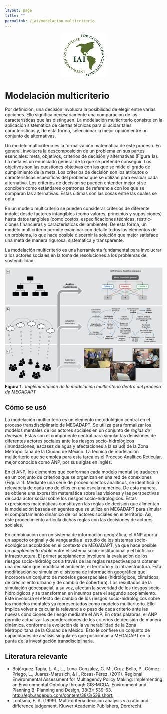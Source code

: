 ```yaml
---
layout: page
title: ""
permalink: /iai/modelacion_multicriterio
---
```


<center><img src="/assets/logo_iai.png" alt="logo iai"></center>

Modelación multicriterio
========================

Por definición, una decisión involucra la posibilidad de elegir entre varias
opciones. Ello significa necesariamente una comparación de las características
que las distinguen. La modelación multicriterio consiste en la aplicación
sistemática de ciertas técnicas para dilucidar tales características y, de esta
forma, seleccionar la mejor opción entre un conjunto de alternativas.

Un modelo multicriterio es la formalización matemática de este proceso. En
general, involucra la descomposición de un problema en sus partes esenciales:
meta, objetivos, criterios de decisión y alternativas (Figura 1a). La meta es un
enunciado general de lo que se pretende conseguir. Los objetivos son las
cuestiones objetivas con las que se mide el grado de cumplimiento de la meta.
Los criterios de decisión son los atributos o características específicas del
problema que se utilizan para evaluar cada alternativa. Los criterios de
decisión se pueden entender mejor si se conciben como estándares o patrones de
referencia con los que se comparan las alternativas. Éstas últimas son las cosas
entre las cuales se opta.

En un modelo multicriterio se pueden considerar criterios de diferente índole,
desde factores intangibles (como valores, principios y suposiciones) hasta datos
tangibles (como costos, especificaciones técnicas, restric­ciones financieras y
características del ambiente). De esta forma, un modelo multicriterio permite
examinar con detalle todos los elementos de un problema, lo que hace posible
discernir la solución que mejor satisface una meta de manera rigurosa,
sistemática y transparente.

La modelación multicriterio es una herramienta fundamental para involucrar a los
actores sociales en la toma de resoluciones a los problemas de sostenibilidad.

![modelacion multicriterio](/assets/proyectos_apc/iai_fichas/modelacion_multicriterio.png)
**Figura 1.** _Implementación de la modelación multicriterio dentro del proceso de MEGADAPT_
<br>

Cómo se usó
-----------

La modelación multicriterio es un elemento metodológico central en el proceso
transdisciplinario de MEGA­DAPT. Se utiliza para formalizar los modelos mentales
de los actores sociales en un conjunto de *reglas de decisión*. Estas son el
componente central para simular las decisiones de diferentes actores sociales
ante los riesgos socio-hidrológicos (inundaciones, escasez de agua y
afectaciones a la salud) de la Zona Metropolitana de la Ciudad de México. La
técnica de modelación multicriterio que se emplea para esta tarea es el Proceso
Analítico Reticular, mejor conocida como ANP, por sus siglas en inglés.

En el ANP, los elementos que conforman cada modelo mental se traducen en un
conjunto de criterios que se organizan en una red de conexiones (Figura 1).
Mediante una serie de procedimientos analíticos, se identifica la relevancia de
cada uno de ellos en una escala numérica. De esta manera, se obtiene una
expresión matemática sobre las visiones y las perspectivas de cada actor social
sobre los riesgos socio-hidrológicos. Estas expresiones matemáticas constituyen
las reglas de decisión que alimentan la modelación basada en agentes que se
utiliza en MEGADAPT para simular el comportamiento dinámico de los actores
sociales en el territorio. Así, este procedimiento articula dichas reglas con
las decisiones de actores sociales.

En combinación con un sistema de información geográfica, el ANP aporta un
aspecto original y de vanguardia al estudio de los sistemas socio-ecológicos
acoplados en el contexto de MEGADAPT, ya que hace posible un *acoplamiento
doble* entre el sistema socio-institucional y el biofísico-infraestructura. El
primer acoplamiento involucra la evaluación de los riesgos socio-hidrológicos a
través de las reglas respectivas para obtener una decisión que modifica el
ambiente, el territorio y la infraestructura. Esta modificación se simula en el
sistema de información geográfica que incorpora un conjunto de modelos
geoespaciales (hidrológicos, climáticos, de crecimiento urbano y de cambio de
cobertura). Los resultados de la simulación geoespacial, a su vez, afectan la
severidad de los riesgos socio-hidrológicos y se transforman en insumos para el
segundo acoplamiento. Éste involucra el efecto del cambio de los riesgos
socio-hidrológicos sobre los modelos mentales ya representados como modelos
multicriterio. Ello implica volver a calcular la relevancia o peso de cada
criterio ante las nuevas condiciones de riesgo mediante el ANP. En otras
palabras, el ANP permite actualizar las ponderaciones de los criterios de
decisión de manera dinámica, conforme la evolución de la vulnerabilidad de la
Zona Metropolitana de la Ciudad de México. Esto le confiere un conjunto de
capacidades de análisis singulares que posicionan a MEGADAPT en la punta de la
investigación transdisci­plinaria.

Literatura relevante
--------------------

* Bojórquez-Tapia, L. A., L., Luna-González, G. M., Cruz-Bello, P., Gómez-Priego, L., Juárez-Marusich, & I., Rosas-Pérez. (2011). Regional Environmental Assessment for Multiagency Policy Making: Implementing an Environmental Ontology through GIS-MCDA. Environment and Planning B: Planning and Design, 38(3): 539-63. <http://epb.sagepub.com/content/38/3/539.short.>
* Lootsma, F. A. (1999). Multi-criteria decision analysis via ratio and difference judgement. Kluwer Academic Publishers, Dordrecht.
